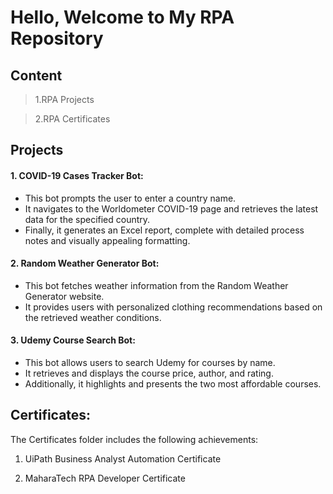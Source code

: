 # Hello, Welcome to My RPA Repository
## Content
> 1.RPA Projects

> 2.RPA Certificates

 ## Projects

#### 1. COVID-19 Cases Tracker Bot:

* This bot prompts the user to enter a country name.
* It navigates to the Worldometer COVID-19 page and retrieves the latest data for the specified country.
* Finally, it generates an Excel report, complete with detailed process notes and visually appealing formatting.
  
#### 2. Random Weather Generator Bot:

* This bot fetches weather information from the Random Weather Generator website.
* It provides users with personalized clothing recommendations based on the retrieved weather conditions.

#### 3. Udemy Course Search Bot:

* This bot allows users to search Udemy for courses by name.
* It retrieves and displays the course price, author, and rating.
* Additionally, it highlights and presents the two most affordable courses.
  
## Certificates:
The Certificates folder includes the following achievements:  

1. UiPath Business Analyst Automation Certificate
   
2. MaharaTech RPA Developer Certificate

